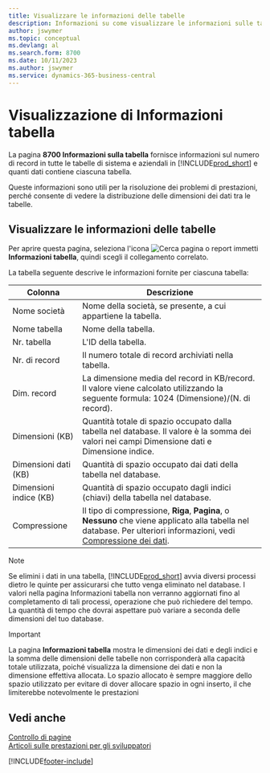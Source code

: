 ```yaml
---
title: Visualizzare le informazioni delle tabelle
description: Informazioni su come visualizzare le informazioni sulle tabelle di database in Business Central.
author: jswymer
ms.topic: conceptual
ms.devlang: al
ms.search.form: 8700
ms.date: 10/11/2023
ms.author: jswymer
ms.service: dynamics-365-business-central
---
```


# Visualizzazione di Informazioni tabella

La pagina **8700 Informazioni sulla tabella** fornisce informazioni sul numero di record in tutte le tabelle di sistema e aziendali in [!INCLUDE[prod_short](includes/prod_short.md)] e quanti dati contiene ciascuna tabella.

Queste informazioni sono utili per la risoluzione dei problemi di prestazioni, perché consente di vedere la distribuzione delle dimensioni dei dati tra le tabelle.

## Visualizzare le informazioni delle tabelle

Per aprire questa pagina, seleziona l'icona ![Cerca pagina o report](media/ui-search/search_small.png "Icona Cerca pagina o report") immetti **Informazioni tabella**, quindi scegli il collegamento correlato.

La tabella seguente descrive le informazioni fornite per ciascuna tabella:

|Colonna|Descrizione|
|------|-----------|
|Nome società|Nome della società, se presente, a cui appartiene la tabella.|
|Nome tabella|Nome della tabella.|
|Nr. tabella|L'ID della tabella.|
|Nr. di record|Il numero totale di record archiviati nella tabella.|
|Dim. record|La dimensione media del record in KB/record. Il valore viene calcolato utilizzando la seguente formula: 1024 (Dimensione)/(N. di record). |
|Dimensioni (KB)|Quantità totale di spazio occupato dalla tabella nel database. Il valore è la somma dei valori nei campi Dimensione dati e Dimensione indice.|
|Dimensioni dati (KB)|Quantità di spazio occupato dai dati della tabella nel database.|
|Dimensioni indice (KB)|Quantità di spazio occupato dagli indici (chiavi) della tabella nel database.|
|Compressione|Il tipo di compressione, **Riga**, **Pagina**, o **Nessuno** che viene applicato alla tabella nel database. Per ulteriori informazioni, vedi [Compressione dei dati](/sql/relational-databases/data-compression/data-compression?).|

> [!NOTE]
> Se elimini i dati in una tabella, [!INCLUDE[prod_short](includes/prod_short.md)] avvia diversi processi dietro le quinte per assicurarsi che tutto venga eliminato nel database. I valori nella pagina Informazioni tabella non verranno aggiornati fino al completamento di tali processi, operazione che può richiedere del tempo. La quantità di tempo che dovrai aspettare può variare a seconda delle dimensioni del tuo database.

> [!IMPORTANT]  
> La pagina **Informazioni tabella** mostra le dimensioni dei dati e degli indici e la somma delle dimensioni delle tabelle non corrisponderà alla capacità totale utilizzata, poiché visualizza la dimensione dei dati e non la dimensione effettiva allocata. Lo spazio allocato è sempre maggiore dello spazio utilizzato per evitare di dover allocare spazio in ogni inserto, il che limiterebbe notevolmente le prestazioni


## Vedi anche

[Controllo di pagine](across-inspect-page.md)  
[Articoli sulle prestazioni per gli sviluppatori](/dynamics365/business-central/dev-itpro/performance/performance-developer)  


[!INCLUDE[footer-include](includes/footer-banner.md)]